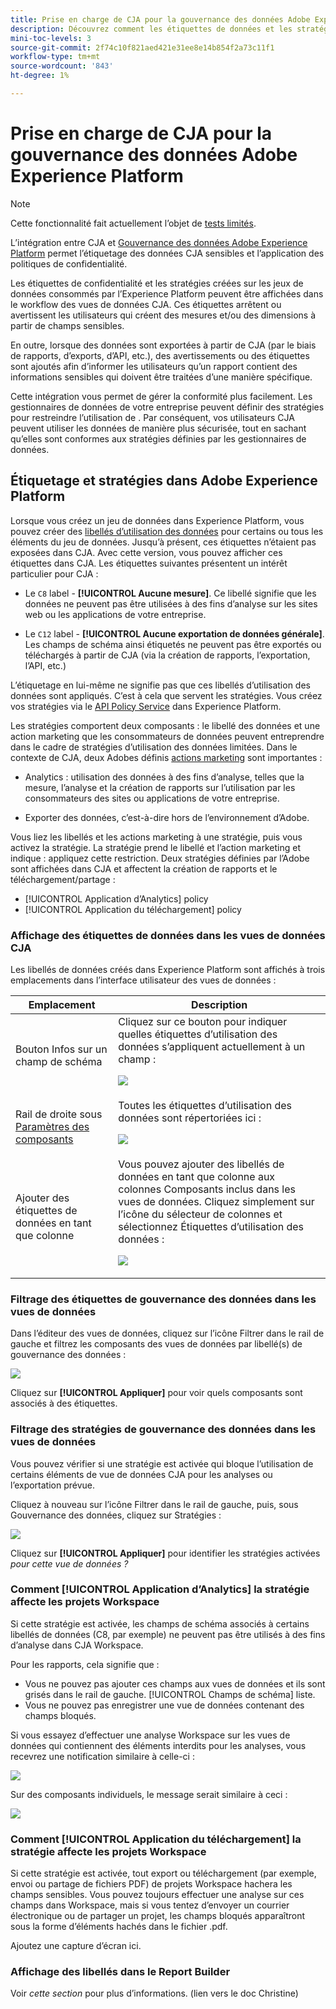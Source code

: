 ```yaml
---
title: Prise en charge de CJA pour la gouvernance des données Adobe Experience Platform
description: Découvrez comment les étiquettes de données et les stratégies définies dans AEP affectent la création de rapports dans CJA.
mini-toc-levels: 3
source-git-commit: 2f74c10f821aed421e31ee8e14b854f2a73c11f1
workflow-type: tm+mt
source-wordcount: '843'
ht-degree: 1%

---
```



# Prise en charge de CJA pour la gouvernance des données Adobe Experience Platform

>[!NOTE]
>
>Cette fonctionnalité fait actuellement l’objet de [tests limités](/help/release-notes/releases.md).

L’intégration entre CJA et [Gouvernance des données Adobe Experience Platform](https://experienceleague.adobe.com/docs/experience-platform/data-governance/home.html?lang=en) permet l’étiquetage des données CJA sensibles et l’application des politiques de confidentialité.

Les étiquettes de confidentialité et les stratégies créées sur les jeux de données consommés par l’Experience Platform peuvent être affichées dans le workflow des vues de données CJA. Ces étiquettes arrêtent ou avertissent les utilisateurs qui créent des mesures et/ou des dimensions à partir de champs sensibles.

En outre, lorsque des données sont exportées à partir de CJA (par le biais de rapports, d’exports, d’API, etc.), des avertissements ou des étiquettes sont ajoutés afin d’informer les utilisateurs qu’un rapport contient des informations sensibles qui doivent être traitées d’une manière spécifique.

Cette intégration vous permet de gérer la conformité plus facilement. Les gestionnaires de données de votre entreprise peuvent définir des stratégies pour restreindre l’utilisation de . Par conséquent, vos utilisateurs CJA peuvent utiliser les données de manière plus sécurisée, tout en sachant qu’elles sont conformes aux stratégies définies par les gestionnaires de données.

## Étiquetage et stratégies dans Adobe Experience Platform

Lorsque vous créez un jeu de données dans Experience Platform, vous pouvez créer des [libellés d’utilisation des données](https://experienceleague.adobe.com/docs/experience-platform/data-governance/labels/reference.html?lang=en) pour certains ou tous les éléments du jeu de données. Jusqu’à présent, ces étiquettes n’étaient pas exposées dans CJA. Avec cette version, vous pouvez afficher ces étiquettes dans CJA. Les étiquettes suivantes présentent un intérêt particulier pour CJA :

* Le `C8` label - **[!UICONTROL Aucune mesure]**. Ce libellé signifie que les données ne peuvent pas être utilisées à des fins d’analyse sur les sites web ou les applications de votre entreprise.

* Le `C12` label - **[!UICONTROL Aucune exportation de données générale]**. Les champs de schéma ainsi étiquetés ne peuvent pas être exportés ou téléchargés à partir de CJA (via la création de rapports, l’exportation, l’API, etc.)

L’étiquetage en lui-même ne signifie pas que ces libellés d’utilisation des données sont appliqués. C’est à cela que servent les stratégies. Vous créez vos stratégies via le [API Policy Service](https://experienceleague.adobe.com/docs/experience-platform/data-governance/api/overview.html?lang=en) dans Experience Platform.

Les stratégies comportent deux composants : le libellé des données et une action marketing que les consommateurs de données peuvent entreprendre dans le cadre de stratégies d’utilisation des données limitées. Dans le contexte de CJA, deux Adobes définis [actions marketing](https://experienceleague.adobe.com/docs/experience-platform/data-governance/policies/overview.html?lang=en#appendix) sont importantes :

* Analytics : utilisation des données à des fins d’analyse, telles que la mesure, l’analyse et la création de rapports sur l’utilisation par les consommateurs des sites ou applications de votre entreprise.

* Exporter des données, c’est-à-dire hors de l’environnement d’Adobe.

Vous liez les libellés et les actions marketing à une stratégie, puis vous activez la stratégie. La stratégie prend le libellé et l’action marketing et indique : appliquez cette restriction. Deux stratégies définies par l’Adobe sont affichées dans CJA et affectent la création de rapports et le téléchargement/partage :

* [!UICONTROL Application d’Analytics] policy
* [!UICONTROL Application du téléchargement] policy

### Affichage des étiquettes de données dans les vues de données CJA

Les libellés de données créés dans Experience Platform sont affichés à trois emplacements dans l’interface utilisateur des vues de données :

| Emplacement | Description |
| --- | --- |
| Bouton Infos sur un champ de schéma | Cliquez sur ce bouton pour indiquer quelles étiquettes d’utilisation des données s’appliquent actuellement à un champ :<p>![](assets/data-label-left.png) |
| Rail de droite sous [Paramètres des composants](/help/data-views/component-settings/overview.md) | Toutes les étiquettes d’utilisation des données sont répertoriées ici :<p>![](assets/data-label-right.png) |
| Ajouter des étiquettes de données en tant que colonne | Vous pouvez ajouter des libellés de données en tant que colonne aux colonnes Composants inclus dans les vues de données. Cliquez simplement sur l’icône du sélecteur de colonnes et sélectionnez Étiquettes d’utilisation des données :<p>![](assets/data-label-column.png) |

### Filtrage des étiquettes de gouvernance des données dans les vues de données

Dans l’éditeur des vues de données, cliquez sur l’icône Filtrer dans le rail de gauche et filtrez les composants des vues de données par libellé(s) de gouvernance des données :

![](assets/filter-labels.png)

Cliquez sur **[!UICONTROL Appliquer]** pour voir quels composants sont associés à des étiquettes.

### Filtrage des stratégies de gouvernance des données dans les vues de données

Vous pouvez vérifier si une stratégie est activée qui bloque l’utilisation de certains éléments de vue de données CJA pour les analyses ou l’exportation prévue.

Cliquez à nouveau sur l’icône Filtrer dans le rail de gauche, puis, sous Gouvernance des données, cliquez sur Stratégies :

![](assets/filter-policies.png)

Cliquez sur **[!UICONTROL Appliquer]** pour identifier les stratégies activées _pour cette vue de données ?_

### Comment [!UICONTROL Application d’Analytics] la stratégie affecte les projets Workspace

Si cette stratégie est activée, les champs de schéma associés à certains libellés de données (C8, par exemple) ne peuvent pas être utilisés à des fins d’analyse dans CJA Workspace.

Pour les rapports, cela signifie que :

* Vous ne pouvez pas ajouter ces champs aux vues de données et ils sont grisés dans le rail de gauche. [!UICONTROL Champs de schéma] liste.
* Vous ne pouvez pas enregistrer une vue de données contenant des champs bloqués.

Si vous essayez d’effectuer une analyse Workspace sur les vues de données qui contiennent des éléments interdits pour les analyses, vous recevrez une notification similaire à celle-ci :

![](assets/policy-enforce.png)

Sur des composants individuels, le message serait similaire à ceci :

![](assets/policy-enforce2.png)

### Comment [!UICONTROL Application du téléchargement] la stratégie affecte les projets Workspace

Si cette stratégie est activée, tout export ou téléchargement (par exemple, envoi ou partage de fichiers PDF) de projets Workspace hachera les champs sensibles. Vous pouvez toujours effectuer une analyse sur ces champs dans Workspace, mais si vous tentez d’envoyer un courrier électronique ou de partager un projet, les champs bloqués apparaîtront sous la forme d’éléments hachés dans le fichier .pdf.

Ajoutez une capture d’écran ici.

### Affichage des libellés dans le Report Builder

Voir _cette section_ pour plus d’informations. (lien vers le doc Christine)
